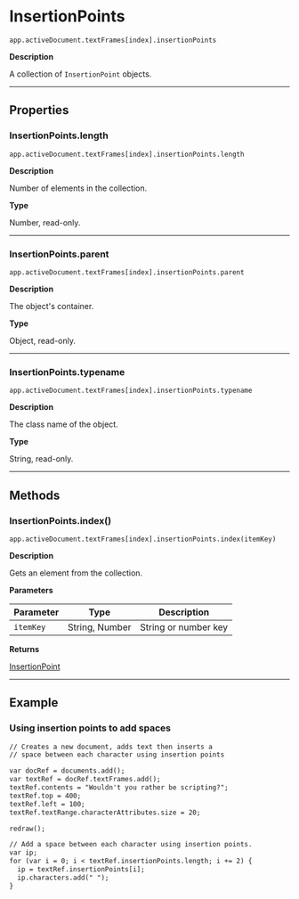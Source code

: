 # InsertionPoints

`app.activeDocument.textFrames[index].insertionPoints`

**Description**

A collection of `InsertionPoint` objects.

---

## Properties

### InsertionPoints.length

`app.activeDocument.textFrames[index].insertionPoints.length`

**Description**

Number of elements in the collection.

**Type**

Number, read-only.

---

### InsertionPoints.parent

`app.activeDocument.textFrames[index].insertionPoints.parent`

**Description**

The object's container.

**Type**

Object, read-only.

---

### InsertionPoints.typename

`app.activeDocument.textFrames[index].insertionPoints.typename`

**Description**

The class name of the object.

**Type**

String, read-only.

---

## Methods

### InsertionPoints.index()

`app.activeDocument.textFrames[index].insertionPoints.index(itemKey)`

**Description**

Gets an element from the collection.

**Parameters**

| Parameter   | Type           | Description          |
|-------------|----------------|----------------------|
| `itemKey`   | String, Number | String or number key |

**Returns**

[InsertionPoint](./InsertionPoint.md)

---

## Example

### Using insertion points to add spaces

```default
// Creates a new document, adds text then inserts a
// space between each character using insertion points

var docRef = documents.add();
var textRef = docRef.textFrames.add();
textRef.contents = "Wouldn't you rather be scripting?";
textRef.top = 400;
textRef.left = 100;
textRef.textRange.characterAttributes.size = 20;

redraw();

// Add a space between each character using insertion points.
var ip;
for (var i = 0; i < textRef.insertionPoints.length; i += 2) {
  ip = textRef.insertionPoints[i];
  ip.characters.add(" ");
}
```
